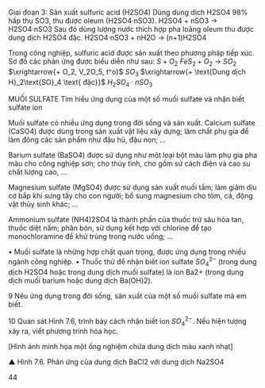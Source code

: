 Giai đoạn 3: Sản xuất sulfuric acid (H2SO4)
Dùng dung dịch H2SO4 98% hấp thụ SO3, thu được oleum (H2SO4·nSO3).
H2SO4 + nSO3 → H2SO4·nSO3
Sau đó dùng lượng nước thích hợp pha loãng oleum thu được dung dịch H2SO4 đặc.
H2SO4·nSO3 + nH2O → (n+1)H2SO4

Trong công nghiệp, sulfuric acid được sản xuất theo phương pháp tiếp xúc.
Sơ đồ các phản ứng được biểu diễn như sau:
$S + O_2$
$FeS_2 + O_2$ → $SO_2$ $\xrightarrow{+ O_2, V_2O_5, t^o}$ $SO_3$ $\xrightarrow{+ \text{Dung dịch H}_2\text{SO}_4 \text{ đặc}}$ $H_2SO_4·nSO_3$

MUỐI SULFATE
Tìm hiểu ứng dụng của một số muối sulfate và nhận biết sulfate ion

Muối sulfate có nhiều ứng dụng trong đời sống và sản xuất.
Calcium sulfate (CaSO4) được dùng trong sản xuất vật liệu xây dựng; làm chất phụ gia để làm đông các sản phẩm như đậu hũ, đậu non; ...

Barium sulfate (BaSO4) được sử dụng như một loại bột màu làm phụ gia pha màu cho công nghiệp sơn; cho thủy tinh, cho gốm sứ cách điện và cao su chất lượng cao, ...

Magnesium sulfate (MgSO4) được sử dụng sản xuất muối tắm; làm giảm dịu cơ bắp khi sưng tấy cho con người; bổ sung magnesium cho tôm, cá, động vật thủy sinh khác; ...

Ammonium sulfate (NH4)2SO4 là thành phần của thuốc trừ sâu hòa tan, thuốc diệt nấm; phân bón, sử dụng kết hợp với chlorine để tạo monochloramine để khử trùng trong nước uống; ...

• Muối sulfate là những hợp chất quan trọng, được ứng dụng trong nhiều ngành công nghiệp.
• Thuốc thử để nhận biết ion sulfate $SO_4^{2-}$ (trong dung dịch H2SO4 hoặc trong dung dịch muối sulfate) là ion Ba2+ (trong dung dịch muối barium hoặc dung dịch Ba(OH)2).

9 Nêu ứng dụng trong đời sống, sản xuất của một số muối sulfate mà em biết.

10 Quan sát Hình 7.6, trình bày cách nhận biết ion $SO_4^{2-}$. Nếu hiện tượng xảy ra, viết phương trình hóa học.

[Hình ảnh minh họa một ống nghiệm chứa dung dịch màu xanh nhạt]

▲ Hình 7.6.
Phản ứng của dung dịch BaCl2 với dung dịch Na2SO4

44